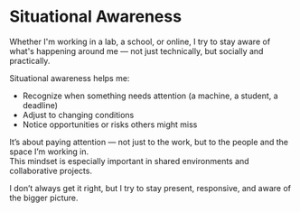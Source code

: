 # Situational Awareness

Whether I'm working in a lab, a school, or online, I try to stay aware of what's happening around me — not just technically, but socially and practically.

Situational awareness helps me:
- Recognize when something needs attention (a machine, a student, a deadline)
- Adjust to changing conditions
- Notice opportunities or risks others might miss

It’s about paying attention — not just to the work, but to the people and the space I’m working in.  
This mindset is especially important in shared environments and collaborative projects.

I don’t always get it right, but I try to stay present, responsive, and aware of the bigger picture.
